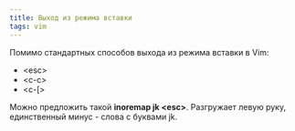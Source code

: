 ```yaml
---
title: Выход из режима вставки
tags: vim
---
```

Помимо стандартных способов выхода из режима вставки в Vim:

* \<esc\>
* \<c-c\>
* \<c-[\>

Можно предложить такой **inoremap jk \<esc\>**. Разгружает левую руку, единственный минус - слова с буквами jk.
